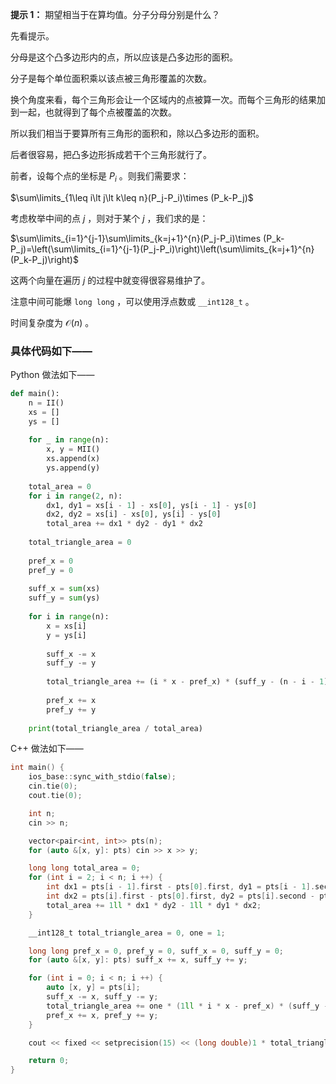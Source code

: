 **提示 1：** 期望相当于在算均值。分子分母分别是什么？

先看提示。

分母是这个凸多边形内的点，所以应该是凸多边形的面积。

分子是每个单位面积乘以该点被三角形覆盖的次数。

换个角度来看，每个三角形会让一个区域内的点被算一次。而每个三角形的结果加到一起，也就得到了每个点被覆盖的次数。

所以我们相当于要算所有三角形的面积和，除以凸多边形的面积。

后者很容易，把凸多边形拆成若干个三角形就行了。

前者，设每个点的坐标是 $P_i$ 。则我们需要求：

$\sum\limits_{1\leq i\lt j\lt k\leq n}(P_j-P_i)\times (P_k-P_j)$

考虑枚举中间的点 $j$ ，则对于某个 $j$ ，我们求的是：

$\sum\limits_{i=1}^{j-1}\sum\limits_{k=j+1}^{n}(P_j-P_i)\times (P_k-P_j)=\left(\sum\limits_{i=1}^{j-1}(P_j-P_i)\right)\left(\sum\limits_{k=j+1}^{n}(P_k-P_j)\right)$

这两个向量在遍历 $j$ 的过程中就变得很容易维护了。

注意中间可能爆 `long long` ，可以使用浮点数或 `__int128_t` 。

时间复杂度为 $\mathcal{O}(n)$ 。

### 具体代码如下——

Python 做法如下——

```Python []
def main():
    n = II()
    xs = []
    ys = []
    
    for _ in range(n):
        x, y = MII()
        xs.append(x)
        ys.append(y)
    
    total_area = 0
    for i in range(2, n):
        dx1, dy1 = xs[i - 1] - xs[0], ys[i - 1] - ys[0]
        dx2, dy2 = xs[i] - xs[0], ys[i] - ys[0]
        total_area += dx1 * dy2 - dy1 * dx2
    
    total_triangle_area = 0
    
    pref_x = 0
    pref_y = 0
    
    suff_x = sum(xs)
    suff_y = sum(ys)
    
    for i in range(n):
        x = xs[i]
        y = ys[i]
        
        suff_x -= x
        suff_y -= y
        
        total_triangle_area += (i * x - pref_x) * (suff_y - (n - i - 1) * y) - (i * y - pref_y) * (suff_x - (n - i - 1) * x)
        
        pref_x += x
        pref_y += y
    
    print(total_triangle_area / total_area)
```

C++ 做法如下——

```cpp []
int main() {
    ios_base::sync_with_stdio(false);
    cin.tie(0);
    cout.tie(0);

    int n;
    cin >> n;

    vector<pair<int, int>> pts(n);
    for (auto &[x, y]: pts) cin >> x >> y;

    long long total_area = 0;
    for (int i = 2; i < n; i ++) {
        int dx1 = pts[i - 1].first - pts[0].first, dy1 = pts[i - 1].second - pts[0].second;
        int dx2 = pts[i].first - pts[0].first, dy2 = pts[i].second - pts[0].second;
        total_area += 1ll * dx1 * dy2 - 1ll * dy1 * dx2;
    }

    __int128_t total_triangle_area = 0, one = 1;

    long long pref_x = 0, pref_y = 0, suff_x = 0, suff_y = 0;
    for (auto &[x, y]: pts) suff_x += x, suff_y += y;

    for (int i = 0; i < n; i ++) {
        auto [x, y] = pts[i];
        suff_x -= x, suff_y -= y;
        total_triangle_area += one * (1ll * i * x - pref_x) * (suff_y - 1ll * (n - i - 1) * y) - one * (1ll * i * y - pref_y) * (suff_x - 1ll * (n - i - 1) * x);
        pref_x += x, pref_y += y;
    }

    cout << fixed << setprecision(15) << (long double)1 * total_triangle_area / total_area;

    return 0;
}
```